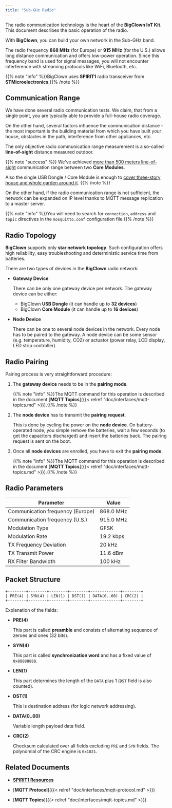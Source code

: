 ```yaml
---
title: "Sub-GHz Radio"
---
```


The radio communication technology is the heart of the **BigClown IoT Kit**. This document describes the basic operation of the radio.

With **BigClown**, you can build your own network in the Sub-GHz band.

The radio frequency **868 MHz** (for Europe) or **915 MHz** (for the U.S.) allows long distance communication and offers low-power operation. Since this frequency band is used for signal messages, you will not encounter interference with streaming protocols like WiFi, Bluetooth, etc.

{{% note "info" %}}BigClown uses **SPIRIT1** radio transceiver from **STMicroelectronics**.{{% /note %}}

## Communication Range

We have done several radio communication tests. We claim, that from a single point, you are typically able to provide a full-house radio coverage.

On the other hand, several factors influence the communication distance - the most important is the building material from which you have built your house, obstacles in the path, interference from other appliances, etc.

The only objective radio communication range measurement is a so-called **line-of-sight** distance measured outdoor.

{{% note "success" %}}
We've achieved [more than 500 meters line-of-sight](https://youtu.be/6zdQQdwV3GQ) communication range between two **Core Modules**.

Also the single USB Dongle / Core Module is enough to [cover three-story house and whole garden around it](https://youtu.be/JplQxCYSClA).
{{% /note %}}

On the other hand, if the radio communication range is not sufficient, the network can be expanded on IP level thanks to MQTT message replication to a master server.

{{% note "info" %}}You will need to search for `connection`, `address` and `topic` directives in the `mosquitto.conf` configuration file.{{% /note %}}

## Radio Topology

**BigClown** supports only **star network topology**. Such configuration offers high reliability, easy troubleshooting and deterministic service time from batteries.

There are two types of devices in the **BigClown** radio network:

* **Gateway Device**

    There can be only one gateway device per network. The gateway device can be either:

    * BigClown **USB Dongle** (it can handle up to **32 devices**)
    * BigClown **Core Module** (it can handle up to **16 devices**)

* **Node Device**

    There can be one to several node devices in the network. Every node has to be paired to the gateway. A node device can be some sensor (e.g. temperature, humidity, CO2) or actuator (power relay, LCD display, LED strip controller).

## Radio Pairing

Pairing process is very straightforward procedure:

1. The **gateway device** needs to be in the **pairing mode**.

    {{% note "info" %}}The MQTT command for this operation is described in the document [**MQTT Topics**]({{< relref "doc/interfaces/mqtt-topics.md" >}}).{{% /note %}}

2. The **node device** has to transmit the **pairing request**.

    This is done by cycling the power on the **node device**. On battery-operated node, you simple remove the batteries, wait a few seconds (to get the capacitors discharged) and insert the batteries back. The pairing request is sent on the boot.

3. Once all **node devices** are enrolled, you have to exit the **pairing mode**.

    {{% note "info" %}}The MQTT command for this operation is described in the document [**MQTT Topics**]({{< relref "doc/interfaces/mqtt-topics.md" >}}).{{% /note %}}

## Radio Parameters

| Parameter                        | Value                      |
|----------------------------------|----------------------------|
| Communication frequency (Europe) | 868.0 MHz                  |
| Communication frequency (U.S.)   | 915.0 MHz                  |
| Modulation Type                  | GFSK                       |
| Modulation Rate                  | 19.2 kbps                  |
| TX Frequency Deviation           | 20 kHz                     |
| TX Transmit Power                | 11.6 dBm                   |
| RX Filter Bandwidth              | 100 kHz                    |

## Packet Structure

```
+--------+--------+--------+--------+-------------+--------+
| PRE(4) | SYN(4) | LEN(1) | DST(1) | DATA(0..60) | CRC(2) |
+--------+--------+--------+--------+-------------+--------+
```

Explanation of the fields:

* **PRE(4)**

    This part is called **preamble** and consists of alternating sequence of zeroes and ones (32 bits).

* **SYN(4)**

    This part is called **synchronization word** and has a fixed value of `0x88888888`.

* **LEN(1)**

    This part determines the length of the `DATA` plus 1 (`DST` field is also counted).

* **DST(1)**

    This is destination address (for logic network addressing).

* **DATA(0..60)**

    Variable length payload data field.

* **CRC(2)**

    Checksum calculated over all fields excluding `PRE` and `SYN` fields. The polynomial of the CRC engine is `0x1021`.

## Related Documents

* [**SPIRIT1 Resources**](http://www.st.com/en/wireless-connectivity/spirit1.html)

* [**MQTT Protocol**]({{< relref "doc/interfaces/mqtt-protocol.md" >}})

* [**MQTT Topics**]({{< relref "doc/interfaces/mqtt-topics.md" >}})
